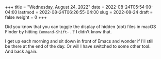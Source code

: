 +++
title = "Wednesday, August 24, 2022"
date = 2022-08-24T05:54:00-04:00
lastmod = 2022-08-24T06:26:55-04:00
slug = 2022-08-24
draft = false
weight = 0
+++

Did you know that you can toggle the display of hidden (dot) files in macOS Finder by hitting `Command-Shift-.` ? I didn't know that.

I get up each morning and sit down in front of Emacs and wonder if I'll still be there at the end of the day. Or will I have switched to some other tool. And back again.

[//]: # "Exported with love from a post written in Org mode"
[//]: # "- https://github.com/kaushalmodi/ox-hugo"
